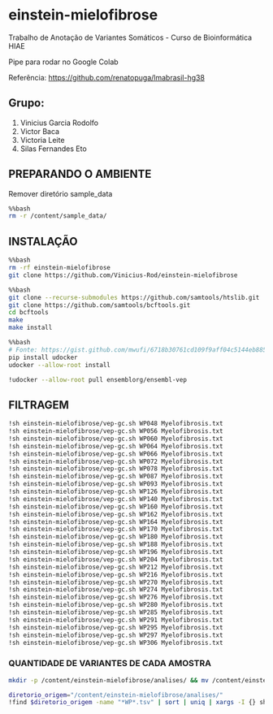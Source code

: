 # einstein-mielofibrose
Trabalho de Anotação de Variantes Somáticos - Curso de Bioinformática HIAE

Pipe para rodar no Google Colab

Referência: https://github.com/renatopuga/lmabrasil-hg38


## Grupo:
1.   Vinicius Garcia Rodolfo
2.   Victor Baca
3.   Victoria Leite
4.   Silas Fernandes Eto



## PREPARANDO O AMBIENTE

Remover diretório sample_data

```bash
%%bash
rm -r /content/sample_data/
```

## INSTALAÇÃO

```bash
%%bash
rm -rf einstein-mielofibrose
git clone https://github.com/Vinicius-Rod/einstein-mielofibrose
```

```bash
%%bash
git clone --recurse-submodules https://github.com/samtools/htslib.git
git clone https://github.com/samtools/bcftools.git
cd bcftools
make
make install
```

```bash
%%bash
# Fonte: https://gist.github.com/mwufi/6718b30761cd109f9aff04c5144eb885
pip install udocker
udocker --allow-root install
```

```bash
!udocker --allow-root pull ensemblorg/ensembl-vep
```

## FILTRAGEM

```bash
!sh einstein-mielofibrose/vep-gc.sh WP048 Myelofibrosis.txt
!sh einstein-mielofibrose/vep-gc.sh WP056 Myelofibrosis.txt
!sh einstein-mielofibrose/vep-gc.sh WP060 Myelofibrosis.txt
!sh einstein-mielofibrose/vep-gc.sh WP064 Myelofibrosis.txt
!sh einstein-mielofibrose/vep-gc.sh WP066 Myelofibrosis.txt
!sh einstein-mielofibrose/vep-gc.sh WP072 Myelofibrosis.txt
!sh einstein-mielofibrose/vep-gc.sh WP078 Myelofibrosis.txt
!sh einstein-mielofibrose/vep-gc.sh WP087 Myelofibrosis.txt
!sh einstein-mielofibrose/vep-gc.sh WP093 Myelofibrosis.txt
!sh einstein-mielofibrose/vep-gc.sh WP126 Myelofibrosis.txt
!sh einstein-mielofibrose/vep-gc.sh WP140 Myelofibrosis.txt
!sh einstein-mielofibrose/vep-gc.sh WP160 Myelofibrosis.txt
!sh einstein-mielofibrose/vep-gc.sh WP162 Myelofibrosis.txt
!sh einstein-mielofibrose/vep-gc.sh WP164 Myelofibrosis.txt
!sh einstein-mielofibrose/vep-gc.sh WP170 Myelofibrosis.txt
!sh einstein-mielofibrose/vep-gc.sh WP180 Myelofibrosis.txt
!sh einstein-mielofibrose/vep-gc.sh WP188 Myelofibrosis.txt
!sh einstein-mielofibrose/vep-gc.sh WP196 Myelofibrosis.txt
!sh einstein-mielofibrose/vep-gc.sh WP204 Myelofibrosis.txt
!sh einstein-mielofibrose/vep-gc.sh WP212 Myelofibrosis.txt
!sh einstein-mielofibrose/vep-gc.sh WP216 Myelofibrosis.txt
!sh einstein-mielofibrose/vep-gc.sh WP270 Myelofibrosis.txt
!sh einstein-mielofibrose/vep-gc.sh WP274 Myelofibrosis.txt
!sh einstein-mielofibrose/vep-gc.sh WP276 Myelofibrosis.txt
!sh einstein-mielofibrose/vep-gc.sh WP280 Myelofibrosis.txt
!sh einstein-mielofibrose/vep-gc.sh WP285 Myelofibrosis.txt
!sh einstein-mielofibrose/vep-gc.sh WP291 Myelofibrosis.txt
!sh einstein-mielofibrose/vep-gc.sh WP295 Myelofibrosis.txt
!sh einstein-mielofibrose/vep-gc.sh WP297 Myelofibrosis.txt
!sh einstein-mielofibrose/vep-gc.sh WP306 Myelofibrosis.txt
```

### QUANTIDADE DE VARIANTES DE CADA AMOSTRA

```bash
mkdir -p /content/einstein-mielofibrose/analises/ && mv /content/einstein-mielofibrose/vep_output/*.tsv /content/einstein-mielofibrose/analises/
```

```bash
diretorio_origem="/content/einstein-mielofibrose/analises/"
!find $diretorio_origem -name "*WP*.tsv" | sort | uniq | xargs -I {} sh -c 'numero_arquivo=$(basename "{}" | awk -F"[_.]" "{print tolower(\$2)}" | sed "s/[^0-9]//g"); linhas=$(($(wc -l < "{}") - 1)); if [ "$numero_arquivo" != "" ] && [ "$numero_arquivo" != "allelelength" ] && [ "$numero_arquivo" != "tsv" ]; then echo "A amostra WP$numero_arquivo tem $linhas variante(s)."; fi' _
```
